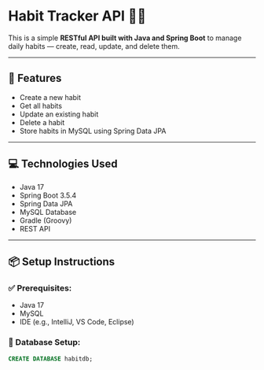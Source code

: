 # Habit Tracker API 🧠📅

This is a simple **RESTful API built with Java and Spring Boot** to manage daily habits — create, read, update, and delete them.

---

## 🚀 Features

- Create a new habit
- Get all habits
- Update an existing habit
- Delete a habit
- Store habits in MySQL using Spring Data JPA

---

## 💻 Technologies Used

- Java 17
- Spring Boot 3.5.4
- Spring Data JPA
- MySQL Database
- Gradle (Groovy)
- REST API

---

## 📦 Setup Instructions

### ✅ Prerequisites:
- Java 17
- MySQL
- IDE (e.g., IntelliJ, VS Code, Eclipse)

### 🔧 Database Setup:
```sql
CREATE DATABASE habitdb;

